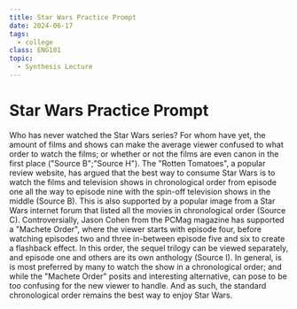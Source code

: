 ```yaml
---
title: Star Wars Practice Prompt
date: 2024-06-17
tags:
  - college
class: ENG101
topic:
  - Synthesis Lecture
---
```


# Star Wars Practice Prompt

Who has never watched the Star Wars series? For whom have yet, the amount of films and shows can make the average viewer confused to what order to watch the films; or whether or not the films are even canon in the first place ("Source B";"Source H"). The "Rotten Tomatoes", a popular review website, has argued that the best way to consume Star Wars is to watch the films and television shows in chronological order from episode one all the way to episode nine with the spin-off television shows in the middle (Source B). This is also supported by a popular image from a Star Wars internet forum that listed all the movies in chronological order (Source C). Controversially, Jason Cohen from the PCMag magazine has supported a "Machete Order", where the viewer starts with episode four, before watching episodes two and three in-between episode five and six to create a flashback effect. In this order, the sequel trilogy can be viewed separately, and episode one and others are its own anthology (Source I). In general, is is most preferred by many to watch the show in a chronological order; and while the "Machete Order" posits and interesting alternative, can pose to be too confusing for the new viewer to handle. And as such, the standard chronological order remains the best way to enjoy Star Wars.
